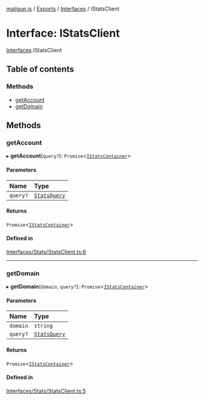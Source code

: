[mailgun.js](../README.md) / [Exports](../modules.md) / [Interfaces](../modules/Interfaces.md) / IStatsClient

# Interface: IStatsClient

[Interfaces](../modules/Interfaces.md).IStatsClient

## Table of contents

### Methods

- [getAccount](Interfaces.IStatsClient.md#getaccount)
- [getDomain](Interfaces.IStatsClient.md#getdomain)

## Methods

### getAccount

▸ **getAccount**(`query?`): `Promise`<[`IStatsContainer`](Interfaces.IStatsContainer.md)\>

#### Parameters

| Name | Type |
| :------ | :------ |
| `query?` | [`StatsQuery`](../modules.md#statsquery) |

#### Returns

`Promise`<[`IStatsContainer`](Interfaces.IStatsContainer.md)\>

#### Defined in

[Interfaces/Stats/StatsClient.ts:6](https://github.com/mailgun/mailgun.js/blob/bbdf081/lib/Interfaces/Stats/StatsClient.ts#L6)

___

### getDomain

▸ **getDomain**(`domain`, `query?`): `Promise`<[`IStatsContainer`](Interfaces.IStatsContainer.md)\>

#### Parameters

| Name | Type |
| :------ | :------ |
| `domain` | `string` |
| `query?` | [`StatsQuery`](../modules.md#statsquery) |

#### Returns

`Promise`<[`IStatsContainer`](Interfaces.IStatsContainer.md)\>

#### Defined in

[Interfaces/Stats/StatsClient.ts:5](https://github.com/mailgun/mailgun.js/blob/bbdf081/lib/Interfaces/Stats/StatsClient.ts#L5)
